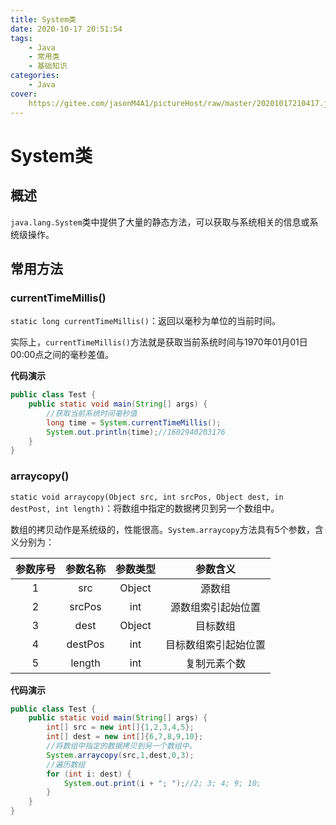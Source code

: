 ```yaml
---
title: System类
date: 2020-10-17 20:51:54
tags: 
	- Java
	- 常用类
	- 基础知识
categories:
	- Java
cover:
	https://gitee.com/jasonM4A1/pictureHost/raw/master/20201017210417.jpg
---
```


# System类

## 概述

`java.lang.System`类中提供了大量的静态方法，可以获取与系统相关的信息或系统级操作。

## 常用方法

### currentTimeMillis()

`static long currentTimeMillis()`：返回以毫秒为单位的当前时间。

实际上，`currentTimeMillis()`方法就是获取当前系统时间与1970年01月01日00:00点之间的毫秒差值。

**代码演示**

~~~java
public class Test {
    public static void main(String[] args) {
        //获取当前系统时间毫秒值
        long time = System.currentTimeMillis();
        System.out.println(time);//1602940203176
    }
}
~~~

### arraycopy()

`static void arraycopy(Object src, int srcPos, Object dest, in destPost, int length)`：将数组中指定的数据拷贝到另一个数组中。

数组的拷贝动作是系统级的，性能很高。`System.arraycopy`方法具有5个参数，含义分别为：

| 参数序号 | 参数名称 | 参数类型 |       参数含义       |
| :------: | :------: | :------: | :------------------: |
|    1     |   src    |  Object  |        源数组        |
|    2     |  srcPos  |   int    |  源数组索引起始位置  |
|    3     |   dest   |  Object  |       目标数组       |
|    4     | destPos  |   int    | 目标数组索引起始位置 |
|    5     |  length  |   int    |     复制元素个数     |

**代码演示**

~~~java
public class Test {
    public static void main(String[] args) {
        int[] src = new int[]{1,2,3,4,5};
        int[] dest = new int[]{6,7,8,9,10};
        //将数组中指定的数据拷贝到另一个数组中。
        System.arraycopy(src,1,dest,0,3);
        //遍历数组
        for (int i: dest) {
            System.out.print(i + "; ");//2; 3; 4; 9; 10; 
        }
    }
}
~~~

